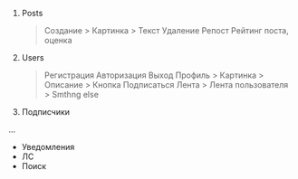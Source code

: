 1. Posts
    > Создание
        > Картинка
        > Текст
    > Удаление
    > Репост
    > Рейтинг поста, оценка

2. Users
    > Регистрация
    > Авторизация
    > Выход
    > Профиль
        > Картинка
        > Описание
        > Кнопка Подписаться
    > Лента
        > Лента пользователя
        > Smthng else

3. Подписчики

...

- Уведомления
- ЛС
- Поиск